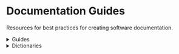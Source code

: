 # Documentation Guides

Resources for best practices for creating software documentation.
<details>
<summary>Guides</summary>
  
* [Dozuki Guide to Technical Writing](https://www.dozuki.com/tech_writing/)  
* [Dozuki Guide to Technical Writing](https://www.dozuki.com/tech_writing/)  
* [Hitchhiker’s Guide to Documentation](https://docs-guide.readthedocs.io/en/latest/)  
* [Wikiversity Technical Writing](https://en.wikiversity.org/wiki/Technical_writing)  
* [Write the Docs](http://www.writethedocs.org/guide/) &ndash; practice guidelines.  
* [Scylla Documentation Handbook](https://sphinx-theme.scylladb.com/stable/contribute/contribute-docs.html#introduction)  
* [Diátaxis Framework](https://diataxis.fr/) &ndash; a systematic framework for technical documentation authoring. 
* [The problem and the solution](https://documentation.divio.com/introduction/#for-readers) &ndash; based in Divio.  
* [Create documentation with RST, Sphinx, Sublime, and GitHub](https://sublime-and-sphinx-guide.readthedocs.io/en/latest/index.html) &ndash; guidelines and tips for efficiently creating documentation.
</details>

<details>
<summary>Dictionaries</summary>
  
* [Merriam-Webster](https://www.merriam-webster.com/)  
* [Thesaurus]( https://www.thesaurus.com)  
* [Dictionary](https://www.dictionary.com)  
* [Vocabulary](https://www.vocabulary.com)  
* [Lexique Pro](http://www.lexiquepro.com/) &ndash; an offline dictionary/term list builder.
